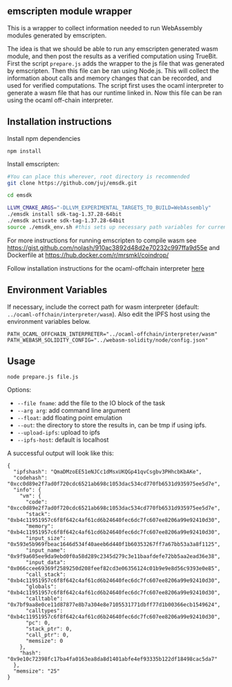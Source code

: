 ## emscripten module wrapper

This is a wrapper to collect information needed to run WebAssembly modules generated by emscripten.

The idea is that we should be able to run any emscripten generated wasm module, and then post the results as a verified computation using TrueBit. First the script `prepare.js` adds the wrapper to the js file that was generated by emscripten. Then this file
can be ran using Node.js. This will collect the information about calls and memory changes that can be recorded, and used for verified computations. The script first uses the ocaml interpreter to generate a wasm file that has our runtime linked in.
Now this file can be ran using the ocaml off-chain interpreter.

## Installation instructions

Install npm dependencies
```
npm install
```

Install emscripten:

```bash
#You can place this wherever, root directory is recommended
git clone https://github.com/juj/emsdk.git

cd emsdk

LLVM_CMAKE_ARGS="-DLLVM_EXPERIMENTAL_TARGETS_TO_BUILD=WebAssembly" 
./emsdk install sdk-tag-1.37.28-64bit
./emsdk activate sdk-tag-1.37.28-64bit
source ./emsdk_env.sh #this sets up necessary path variables for current terminal session
```

For more instructions for running emscripten to compile wasm see
https://gist.github.com/nolash/910ac3892d48d2e70232c997ffa9d55e
and Dockerfile at https://hub.docker.com/r/mrsmkl/coindrop/

Follow installation instructions for the ocaml-offchain interpreter [here](https://github.com/TruebitProtocol/truebit-eth#running-truebit-os-natively)
## Environment Variables
If necessary, include the correct path for wasm interpreter (default: `../ocaml-offchain/interpreter/wasm`).
Also edit the IPFS host using the environment variables below.
```dotenv
PATH_OCAML_OFFCHAIN_INTERPRETER="../ocaml-offchain/interpreter/wasm"
PATH_WEBASM_SOLIDITY_CONFIG="../webasm-solidity/node/config.json"
```



## Usage

```
node prepare.js file.js
```

Options:
 * `--file fname`: add the file to the IO block of the task
 * `--arg arg`: add command line argument
 * `--float`: add floating point emulation
 * `--out`: the directory to store the results in, can be tmp if using ipfs.
 * `--upload-ipfs`: upload to ipfs
 * `--ipfs-host`: default is localhost


A successful output will look like this:

```
{
  "ipfshash": "QmaDMzoEE51eNJCc1dMsxUKQGp41qvCsgbv3PHhcbKbAKe",
  "codehash": "0xcc0d89e2f7ad0f720cdc6521ab698c1053dac534cd770fb6531d935975ee5d7e",
  "info": {
    "vm": {
      "code": "0xcc0d89e2f7ad0f720cdc6521ab698c1053dac534cd770fb6531d935975ee5d7e",
      "stack": "0xb4c11951957c6f8f642c4af61cd6b24640fec6dc7fc607ee8206a99e92410d30",
      "memory": "0xb4c11951957c6f8f642c4af61cd6b24640fec6dc7fc607ee8206a99e92410d30",
      "input_size": "0x593e5b969fbeac1646d534f40aeeb6d440f1b60353267ff7a67bb53a3a8f1125",
      "input_name": "0x9f9a605ee9da9ebd0f0a58d289c2345d279c3e11baafdefe72bb5aa2ead36e38",
      "input_data": "0x066ccee69369f2589250d208feef82cd3e06356124c01b9e9e8d56c9393e0e85",
      "call_stack": "0xb4c11951957c6f8f642c4af61cd6b24640fec6dc7fc607ee8206a99e92410d30",
      "globals": "0xb4c11951957c6f8f642c4af61cd6b24640fec6dc7fc607ee8206a99e92410d30",
      "calltable": "0x7bf9aa8e0ce11d87877e8b7a304e8e7105531771dbff77d1b00366ecb1549624",
      "calltypes": "0xb4c11951957c6f8f642c4af61cd6b24640fec6dc7fc607ee8206a99e92410d30",
      "pc": 0,
      "stack_ptr": 0,
      "call_ptr": 0,
      "memsize": 0
    },
    "hash": "0x9e10c72398fc17ba4fa0163ea8da8d1401abfe4ef93335b122df18498cac5da7"
  },
  "memsize": "25"
}
```